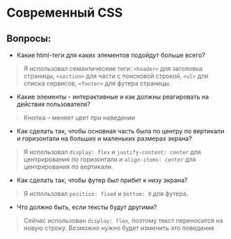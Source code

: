 # Современный CSS

## Вопросы:

- Какие html-теги для каких элементов подойдут больше всего?
> Я использовал семантические теги: `<header>` для заголовка страницы, 
`<section>` для части с поисковой строкой, `<ul>` для списка сервисов,
`<footer>` для футера страницы.

- Какие элементы - интерактивные и как должны реагировать на действия пользователя?
> Кнопка – меняет цвет при наведении

- Как сделать так, чтобы основная часть была по центру по вертикали и горизонтали на больших и маленьких размерах экрана?
> Я использовал `display: flex` и `justify-content: center` для центрирования по горизонтали и `align-items: center` для центрирования по вертикали.

- Как сделать так, чтобы футер был прибит к низу экрана?
> Я использовал `position: fixed` и `bottom: 0` для футера.

- Что должно быть, если тексты будут другими?
> Сейчас использован `display: flex`, поэтому текст переносится на новую строку. Возможно нужно будет изменить это поведение